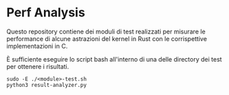 # Perf Analysis
Questo repository contiene dei moduli di test realizzati per misurare le performance di alcune astrazioni del kernel in Rust con le corrispettive implementazioni in C. <br />

È sufficiente eseguire lo script bash all'interno di una delle directory dei test per ottenere i risultati.
```
sudo -E ./<module>-test.sh
python3 result-analyzer.py
```

